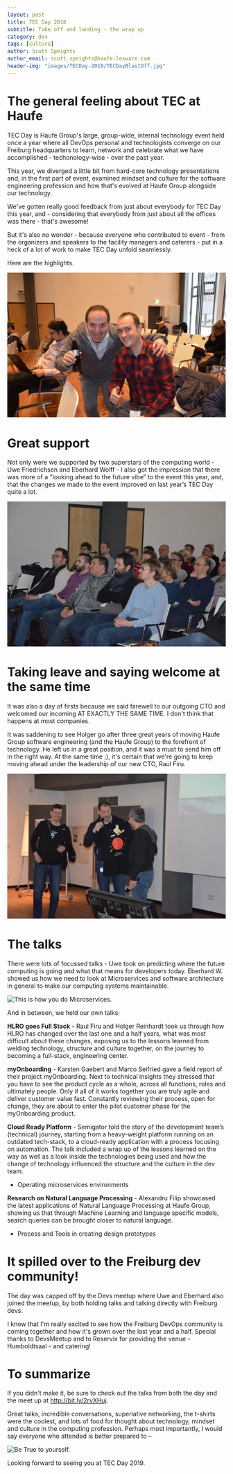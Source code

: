 ```yaml
---
layout: post
title: TEC Day 2018
subtitle: Take off and landing - the wrap up
category: dev
tags: [culture]
author: Scott Speights
author_email: scott.speights@haufe-lexware.com
header-img: "images/TECDay-2018/TECDayBlastOff.jpg"
---
```



# The general feeling about TEC at Haufe

TEC Day is Haufe Group's large, group-wide, internal technology event held once a year where all DevOps personal and technologists converge on our Freiburg headquarters to learn, network and celebrate what we have accomplished - techonology-wise - over the past year.

This year, we diverged a little bit from hard-core technology presentations and, in the first part of event, examined mindset and culture for the software engineering profession and how that's evolved at Haufe Group alongside our technology.

We've gotten really good feedback from just about everybody for TEC Day this year, and - considering that everybody from just about all the offices was there - that's awesome!

But it's also no wonder - because everyone who contributed to event - from the organizers and speakers to the facility managers and caterers - put in a heck of a lot of work to make TEC Day unfold seamlessly.

Here are the highlights.

![Feedback](../images/TECDay-2018/Celebrate_TEC.JPG)

# Great support

Not only were we supported by two superstars of the computing world - Uwe Friedrichsen and Eberhard Wolff - I also got the impression that there was more of a "looking ahead to the future vibe” to the event this year, and, that the changes we made to the event improved on last year’s TEC Day quite a lot.

![Rapt!](../images/TECDay-2018/RaptAudience.JPG)

# Taking leave and saying welcome at the same time

It was also a day of firsts because we said farewell to our outgoing CTO and welcomed our incoming AT EXACTLY THE SAME TIME. I don't think that happens at most companies.

It was saddening to see Holger go after three great years of moving Haufe Group software engineering (and the Haufe Group) to the forefront of technology. He left us in a great position, and it was a must to send him off in the right way. At the same time ;), it's certain that we're going to keep moving ahead under the leadership of our new CTO, Raul Firu.


![Farewell and Welcome](../images/TECDay-2018/TShirt-uebergabe.jpg)

# The talks
There were lots of focussed talks - Uwe took on predicting where the future computing is going and what that means for developers today. Eberhard W. showed us how we need to look at Microservices and software architecture in general to make our computing systems maintainable.

![This is how you do Microservices.](../images/TECDay-2018/Microservices-Wolff.JPG)

And in between, we held our own talks:

**HLRO goes Full Stack** - Raul Firu and Holger Reinhardt took us through how HLRO has changed over the last one and a half years, what was most difficult about these changes, exposing us to the lessons learned from welding technology, structure and culture together, on the journey to becoming a full-stack, engineering center.

**myOnboarding** - Karsten Gaebert and Marco Seifried gave a field report of their project myOnboarding. Next to technical insights they stressed that you have to see the product cycle as a whole, across all functions, roles and ultimately people. Only if all of it works together you are truly agile and deliver customer value fast. Constantly reviewing their process, open for change, they are about to enter the pilot customer phase for the myOnboarding product.

**Cloud Ready Platform** - Semigator told the story of the development team’s (technical) journey, starting from a heavy-weight platform running on an outdated tech-stack, to a cloud-ready application with a process focusing on automation. The talk included a wrap up of the lessons learned on the way as well as a look inside the technologies being used and how the change of technology influenced the structure and the culture in the dev team.

- Operating microservices environments

**Research on Natural Language Processing** - Alexandru Filip showcased the latest applications of Natural Language Processing at Haufe Group, showing us that through Machine Learning and language specific models, search queries can be brought closer to natural language.

- Process and Tools in creating design prototypes

# It spilled over to the Freiburg dev community!

The day was capped off by the Devs meetup where Uwe and Eberhard also joined the meetup, by both holding talks and talking directly with Freiburg devs.

I know that I'm really excited to see how the Freiburg DevOps community is coming together and how it's grown over the last year and a half. Special thanks to DevsMeetup and to Reservix for providing the venue - Humboldtsaal - and catering!

# To summarize

If you didn't make it, be sure to check out the talks from both the day and the meet up at http://bit.ly/2rvXHuj.

Great talks, incredible conversations, superlative networking, the t-shirts were the coolest, and lots of food for thought about technology, mindset and culture in the computing profession. Perhaps most importantly, I would say everyone who attended is better prepared to –

![Be True to yourself.](../images/TECDay-2018/UWEChoices.JPG)

Looking forward to seeing you at TEC Day 2019.
